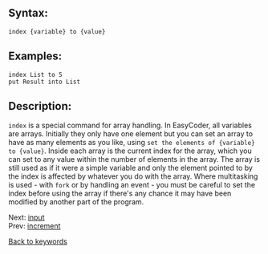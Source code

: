 ## Syntax:
`index {variable} to {value}`
## Examples:
`index List to 5`  
`put Result into List`
## Description:
`index` is a special command for array handling. In EasyCoder, all variables are arrays. Initially they only have one element but you can set an array to have as many elements as you like, using `set the elements of {variable} to {value}`. Inside each array is the current index for the array, which you can set to any value within the number of elements in the array. The array is still used as if it were a simple variable and only the element pointed to by the index is affected by whatever you do with the array. Where multitasking is used - with `fork` or by handling an event - you must be careful to set the index before using the array if there's any chance it may have been modified by another part of the program.

Next: [input](input.md)  
Prev: [increment](increment.md)

[Back to keywords](../keywords.md)
